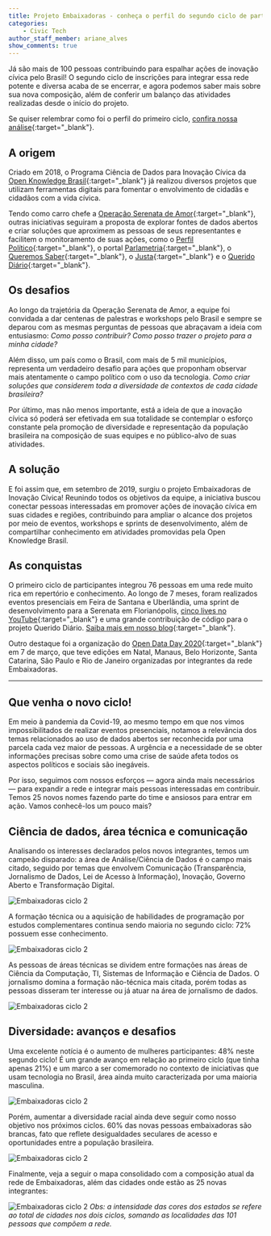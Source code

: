 ```yaml
---
title: Projeto Embaixadoras - conheça o perfil do segundo ciclo de participantes
categories:
    - Civic Tech    
author_staff_member: ariane_alves
show_comments: true
---
```

Já são mais de 100 pessoas contribuindo para espalhar ações de inovação cívica pelo Brasil! O segundo ciclo de inscrições para integrar essa rede potente e diversa acaba de se encerrar, e agora podemos saber mais sobre sua nova composição, além de conferir um balanço das atividades realizadas desde o início do projeto.


Se quiser relembrar como foi o perfil do primeiro ciclo, [confira nossa análise](https://embaixadoras.ok.org.br/civic%20tech/democracy/serenata-de-amor/2019/11/08/quem-sao-as-pessoas-embaixadoras-de-inovacao-civica/){:target="_blank"}.

## A origem
Criado em 2018, o Programa Ciência de Dados para Inovação Cívica da [Open Knowledge Brasil](https://www.ok.org.br/){:target="_blank"} já realizou diversos projetos que utilizam ferramentas digitais para fomentar o envolvimento de cidadãs e cidadãos com a vida cívica.

Tendo como carro chefe a [Operação Serenata de Amor](https://serenata.ai/){:target="_blank"}, outras iniciativas seguiram a proposta de explorar fontes de dados abertos e criar soluções que aproximem as pessoas de seus representantes e facilitem o monitoramento de suas ações, como o [Perfil Político](https://perfilpolitico.serenata.ai/){:target="_blank"}, o portal [Parlametria](https://parlametria.org.br/home){:target="_blank"}, o [Queremos Saber](https://queremossaber.org.br/){:target="_blank"}, o [Justa](http://justa.org.br/){:target="_blank"} e o [Querido Diário](https://github.com/okfn-brasil/diario-oficial){:target="_blank"}.

## Os desafios
Ao longo da trajetória da Operação Serenata de Amor, a equipe foi convidada a dar centenas de palestras e workshops pelo Brasil e sempre se deparou com as mesmas perguntas de pessoas que abraçavam a ideia com entusiasmo: *Como posso contribuir?* *Como posso trazer o projeto para a minha cidade?*

Além disso, um país como o Brasil, com mais de 5 mil municípios, representa um verdadeiro desafio para ações que proponham observar mais atentamente o campo político com o uso da tecnologia. *Como criar soluções que considerem toda a diversidade de contextos de cada cidade brasileira?*

Por último, mas não menos importante, está a ideia de que a inovação cívica só poderá ser efetivada em sua totalidade se contemplar o esforço constante pela promoção de diversidade e representação da população brasileira na composição de suas equipes e no público-alvo de suas atividades.

## A solução
E foi assim que, em setembro de 2019, surgiu o projeto Embaixadoras de Inovação Cívica! Reunindo todos os objetivos da equipe, a iniciativa buscou conectar pessoas interessadas em promover ações de inovação cívica em suas cidades e regiões, contribuindo para ampliar o alcance dos projetos por meio de eventos, workshops e sprints de desenvolvimento, além de compartilhar conhecimento em atividades promovidas pela Open Knowledge Brasil.


## As conquistas
O primeiro ciclo de participantes integrou 76 pessoas em uma rede muito rica em repertório e conhecimento. Ao longo de 7 meses, foram realizados eventos presenciais em Feira de Santana e Uberlândia, uma sprint de desenvolvimento para a Serenata em Florianópolis, [cinco lives no YouTube](https://www.youtube.com/user/okfnbr){:target="_blank"} e uma grande contribuição de código para o projeto Querido Diário. [Saiba mais em nosso blog](https://embaixadoras.ok.org.br/civic%20tech/2020/03/24/convocatoria-2-ciclo-3/){:target="_blank"}.

Outro destaque foi a organização do [Open Data Day 2020](https://www.ok.org.br/noticia/saiba-como-foi-o-open-data-day-2020-pelas-cidades-do-brasil/){:target="_blank"} em 7 de março, que teve edições em Natal, Manaus, Belo Horizonte, Santa Catarina, São Paulo e Rio de Janeiro organizadas por integrantes da rede Embaixadoras.

***

## Que venha o novo ciclo!
Em meio à pandemia da Covid-19, ao mesmo tempo em que nos vimos impossibilitados de realizar eventos presenciais, notamos a relevância dos temas relacionados ao uso de dados abertos ser reconhecida por uma parcela cada vez maior de pessoas. A urgência e a necessidade de se obter informações precisas sobre como uma crise de saúde afeta todos os aspectos políticos e sociais são inegáveis.

Por isso, seguimos com nossos esforços — agora ainda mais necessários — para expandir a rede e integrar mais pessoas interessadas em contribuir. Temos 25 novos nomes fazendo parte do time e ansiosos para entrar em ação. Vamos conhecê-los um pouco mais?

## Ciência de dados, área técnica e comunicação
Analisando os interesses declarados pelos novos integrantes, temos um campeão disparado: a área de Análise/Ciência de Dados é o campo mais citado, seguido por temas que envolvem Comunicação (Transparência, Jornalismo de Dados, Lei de Acesso à Informação), Inovação, Governo Aberto e Transformação Digital.

![Embaixadoras ciclo 2 ](/images/posts/2020-06-01-embaixadoras1.png)

A formação técnica ou a aquisição de habilidades de programação por estudos complementares continua sendo maioria no segundo ciclo: 72% possuem esse conhecimento.

![Embaixadoras ciclo 2 ](/images/posts/2020-06-01-embaixadoras2.png)

As pessoas de áreas técnicas se dividem entre formações nas áreas de Ciência da Computação, TI, Sistemas de Informação e Ciência de Dados. O jornalismo domina a formação não-técnica mais citada, porém todas as pessoas disseram ter interesse ou já atuar na área de jornalismo de dados.

![Embaixadoras ciclo 2 ](/images/posts/2020-06-01-embaixadoras3.png)

## Diversidade: avanços e desafios
Uma excelente notícia é o aumento de mulheres participantes: 48% neste segundo ciclo! É um grande avanço em relação ao primeiro ciclo (que tinha apenas 21%) e um marco a ser comemorado no contexto de iniciativas que usam tecnologia no Brasil, área ainda muito caracterizada por uma maioria masculina.

![Embaixadoras ciclo 2 ](/images/posts/2020-06-01-embaixadoras4.png)

Porém, aumentar a diversidade racial ainda deve seguir como nosso objetivo nos próximos ciclos. 60% das novas pessoas embaixadoras são brancas, fato que reflete desigualdades seculares de acesso e oportunidades entre a população brasileira.

![Embaixadoras ciclo 2 ](/images/posts/2020-06-01-embaixadoras5.png)

Finalmente, veja a seguir o mapa consolidado com a composição atual da rede de Embaixadoras, além das cidades onde estão as 25 novas integrantes:

![Embaixadoras ciclo 2 ](/images/posts/2020-06-01-embaixadoras6.png)
*Obs: a intensidade das cores dos estados se refere ao total de cidades nos dois ciclos, somando as localidades das 101 pessoas que compõem a rede.*
